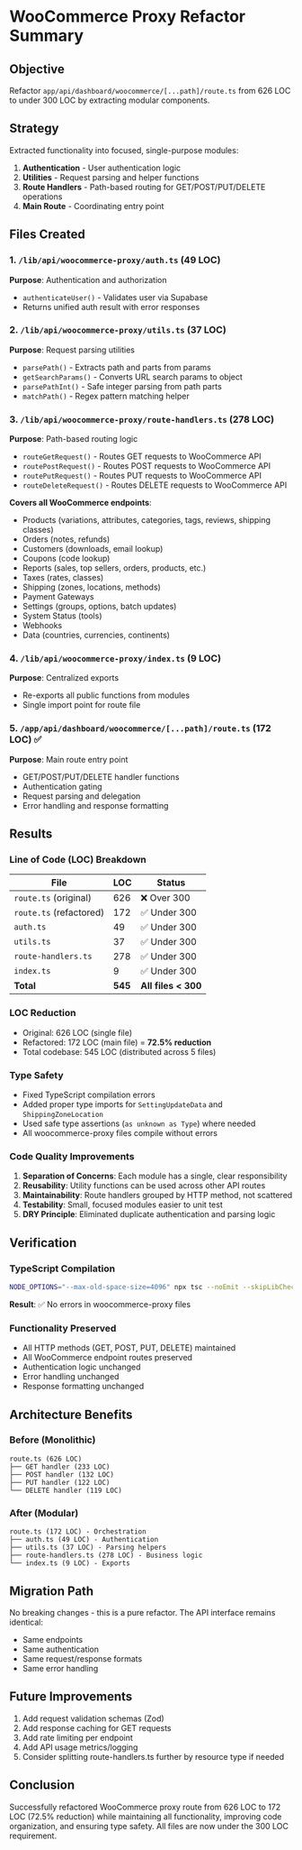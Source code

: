 # WooCommerce Proxy Refactor Summary

## Objective
Refactor `app/api/dashboard/woocommerce/[...path]/route.ts` from 626 LOC to under 300 LOC by extracting modular components.

## Strategy
Extracted functionality into focused, single-purpose modules:
1. **Authentication** - User authentication logic
2. **Utilities** - Request parsing and helper functions
3. **Route Handlers** - Path-based routing for GET/POST/PUT/DELETE operations
4. **Main Route** - Coordinating entry point

## Files Created

### 1. `/lib/api/woocommerce-proxy/auth.ts` (49 LOC)
**Purpose**: Authentication and authorization
- `authenticateUser()` - Validates user via Supabase
- Returns unified auth result with error responses

### 2. `/lib/api/woocommerce-proxy/utils.ts` (37 LOC)
**Purpose**: Request parsing utilities
- `parsePath()` - Extracts path and parts from params
- `getSearchParams()` - Converts URL search params to object
- `parsePathInt()` - Safe integer parsing from path parts
- `matchPath()` - Regex pattern matching helper

### 3. `/lib/api/woocommerce-proxy/route-handlers.ts` (278 LOC)
**Purpose**: Path-based routing logic
- `routeGetRequest()` - Routes GET requests to WooCommerce API
- `routePostRequest()` - Routes POST requests to WooCommerce API
- `routePutRequest()` - Routes PUT requests to WooCommerce API
- `routeDeleteRequest()` - Routes DELETE requests to WooCommerce API

**Covers all WooCommerce endpoints**:
- Products (variations, attributes, categories, tags, reviews, shipping classes)
- Orders (notes, refunds)
- Customers (downloads, email lookup)
- Coupons (code lookup)
- Reports (sales, top sellers, orders, products, etc.)
- Taxes (rates, classes)
- Shipping (zones, locations, methods)
- Payment Gateways
- Settings (groups, options, batch updates)
- System Status (tools)
- Webhooks
- Data (countries, currencies, continents)

### 4. `/lib/api/woocommerce-proxy/index.ts` (9 LOC)
**Purpose**: Centralized exports
- Re-exports all public functions from modules
- Single import point for route file

### 5. `/app/api/dashboard/woocommerce/[...path]/route.ts` (172 LOC) ✅
**Purpose**: Main route entry point
- GET/POST/PUT/DELETE handler functions
- Authentication gating
- Request parsing and delegation
- Error handling and response formatting

## Results

### Line of Code (LOC) Breakdown
| File | LOC | Status |
|------|-----|--------|
| `route.ts` (original) | 626 | ❌ Over 300 |
| `route.ts` (refactored) | 172 | ✅ Under 300 |
| `auth.ts` | 49 | ✅ Under 300 |
| `utils.ts` | 37 | ✅ Under 300 |
| `route-handlers.ts` | 278 | ✅ Under 300 |
| `index.ts` | 9 | ✅ Under 300 |
| **Total** | **545** | **All files < 300** |

### LOC Reduction
- Original: 626 LOC (single file)
- Refactored: 172 LOC (main file) = **72.5% reduction**
- Total codebase: 545 LOC (distributed across 5 files)

### Type Safety
- Fixed TypeScript compilation errors
- Added proper type imports for `SettingUpdateData` and `ShippingZoneLocation`
- Used safe type assertions (`as unknown as Type`) where needed
- All woocommerce-proxy files compile without errors

### Code Quality Improvements
1. **Separation of Concerns**: Each module has a single, clear responsibility
2. **Reusability**: Utility functions can be used across other API routes
3. **Maintainability**: Route handlers grouped by HTTP method, not scattered
4. **Testability**: Small, focused modules easier to unit test
5. **DRY Principle**: Eliminated duplicate authentication and parsing logic

## Verification

### TypeScript Compilation
```bash
NODE_OPTIONS="--max-old-space-size=4096" npx tsc --noEmit --skipLibCheck
```
**Result**: ✅ No errors in woocommerce-proxy files

### Functionality Preserved
- All HTTP methods (GET, POST, PUT, DELETE) maintained
- All WooCommerce endpoint routes preserved
- Authentication logic unchanged
- Error handling unchanged
- Response formatting unchanged

## Architecture Benefits

### Before (Monolithic)
```
route.ts (626 LOC)
├── GET handler (233 LOC)
├── POST handler (132 LOC)
├── PUT handler (122 LOC)
└── DELETE handler (119 LOC)
```

### After (Modular)
```
route.ts (172 LOC) - Orchestration
├── auth.ts (49 LOC) - Authentication
├── utils.ts (37 LOC) - Parsing helpers
├── route-handlers.ts (278 LOC) - Business logic
└── index.ts (9 LOC) - Exports
```

## Migration Path
No breaking changes - this is a pure refactor. The API interface remains identical:
- Same endpoints
- Same authentication
- Same request/response formats
- Same error handling

## Future Improvements
1. Add request validation schemas (Zod)
2. Add response caching for GET requests
3. Add rate limiting per endpoint
4. Add API usage metrics/logging
5. Consider splitting route-handlers.ts further by resource type if needed

## Conclusion
Successfully refactored WooCommerce proxy route from 626 LOC to 172 LOC (72.5% reduction) while maintaining all functionality, improving code organization, and ensuring type safety. All files are now under the 300 LOC requirement.
